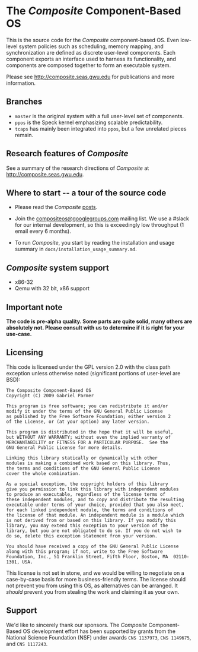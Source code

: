The _Composite_ Component-Based OS
==================================

This is the source code for the _Composite_ component-based OS.  Even
low-level system policies such as scheduling, memory mapping, and
synchronization are defined as discrete user-level components.  Each
component exports an interface used to harness its functionality, and
components are composed together to form an executable system.

Please see http://composite.seas.gwu.edu for publications and
more information.

Branches
--------

- `master` is the original system with a full user-level set of components.
- `ppos` is the Speck kernel emphasizing scalable predictability.
- `tcaps` has mainly been integrated into `ppos`, but a few unrelated pieces remain.

Research features of _Composite_
--------------------------------

See a summary of the research directions of _Composite_ at http://composite.seas.gwu.edu.

Where to start -- a tour of the source code
-------------------------------------------

- Please read the _Composite_ [posts](http://www.seas.gwu.edu/~gparmer/posts.html).

- Join the compositeos@googlegroups.com mailing list.
    We use a #slack for our internal development, so this is exceedingly low throughput (1 email every 6 months).

- To run *Composite*, you start by reading the installation and usage
  summary in `docs/installation_usage_summary.md`.

_Composite_ system support
--------------------------

- x86-32
- Qemu with 32 bit, x86 support

Important note
--------------

**The code is pre-alpha quality.  Some parts are quite solid, many
  others are absolutely not.  Please consult with us to determine if
  it is right for your use-case.**

Licensing
---------

This code is licensed under the GPL version 2.0 with the class path exception unless otherwise noted (significant portions of user-level are BSD):

```
The Composite Component-Based OS
Copyright (C) 2009 Gabriel Parmer

This program is free software; you can redistribute it and/or
modify it under the terms of the GNU General Public License
as published by the Free Software Foundation; either version 2
of the License, or (at your option) any later version.

This program is distributed in the hope that it will be useful,
but WITHOUT ANY WARRANTY; without even the implied warranty of
MERCHANTABILITY or FITNESS FOR A PARTICULAR PURPOSE.  See the
GNU General Public License for more details.

Linking this library statically or dynamically with other
modules is making a combined work based on this library. Thus,
the terms and conditions of the GNU General Public License
cover the whole combination.

As a special exception, the copyright holders of this library
give you permission to link this library with independent modules
to produce an executable, regardless of the license terms of
these independent modules, and to copy and distribute the resulting
executable under terms of your choice, provided that you also meet,
for each linked independent module, the terms and conditions of
the license of that module. An independent module is a module which
is not derived from or based on this library. If you modify this
library, you may extend this exception to your version of the
library, but you are not obligated to do so. If you do not wish to
do so, delete this exception statement from your version.

You should have received a copy of the GNU General Public License
along with this program; if not, write to the Free Software
Foundation, Inc., 51 Franklin Street, Fifth Floor, Boston, MA  02110-1301, USA.
```

This license is not set in stone, and we would be willing to negotiate
on a case-by-case basis for more business-friendly terms.  The license
should not prevent you from using this OS, as alternatives can be
arranged.  It _should_ prevent you from stealing the work and claiming
it as your own.

Support
-------

We'd like to sincerely thank our sponsors.  The _Composite_
Component-Based OS development effort has been supported by grants
from the National Science Foundation (NSF) under awards `CNS 1137973`,
`CNS 1149675`, and `CNS 1117243`.
